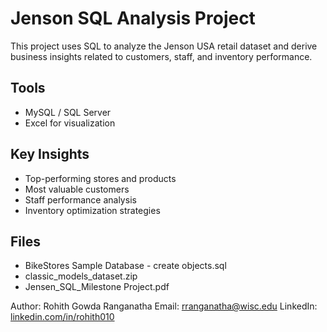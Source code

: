 # Jenson SQL Analysis Project

This project uses SQL to analyze the Jenson USA retail dataset and derive business insights related to customers, staff, and inventory performance.

## Tools
- MySQL / SQL Server
- Excel for visualization

## Key Insights
- Top-performing stores and products
- Most valuable customers
- Staff performance analysis
- Inventory optimization strategies

## Files
- BikeStores Sample Database - create objects.sql
- classic_models_dataset.zip
- Jensen_SQL_Milestone Project.pdf

Author: Rohith Gowda Ranganatha
Email: rranganatha@wisc.edu
LinkedIn: [linkedin.com/in/rohith010](https://www.linkedin.com/in/rohith010/)

